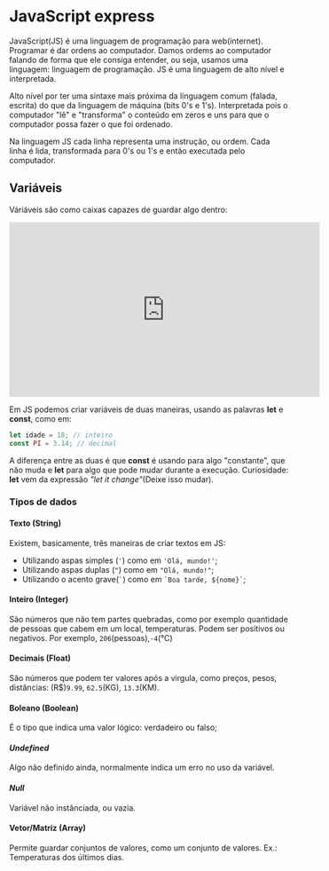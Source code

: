 # JavaScript express

JavaScript(JS) é uma linguagem de programação para web(internet). Programar é dar ordens ao computador. Damos ordems ao computador falando de forma que ele consiga entender, ou seja, usamos uma linguagem: linguagem de programação. JS é uma linguagem de alto nível e interpretada.

Alto nível por ter uma sintaxe mais próxima da linguagem comum (falada, escrita) do que da linguagem de máquina (bits 0's e 1's). Interpretada pois o computador "lê" e "transforma" o conteúdo em zeros e uns para que o computador possa fazer o que foi ordenado.

Na linguagem JS cada linha representa uma instrução, ou ordem. Cada linha é lida, transformada para 0's ou 1's e então executada pelo computador.

## Variáveis

Váriáveis são como caixas capazes de guardar algo dentro:

<iframe width="560" height="315" src="https://www.youtube.com/embed/Grtqa7JGa5M?si=deUFqb9QIXtwMT6a" title="YouTube video player" frameborder="0" allow="accelerometer; autoplay; clipboard-write; encrypted-media; gyroscope; picture-in-picture; web-share" referrerpolicy="strict-origin-when-cross-origin" allowfullscreen></iframe>

Em JS podemos criar variáveis de duas maneiras, usando as palavras **let** e **const**, como em:

```js
let idade = 18; // inteiro
const PI = 3.14; // decimal
```

A diferença entre as duas é que **const** é usando para algo "constante", que não muda e **let** para algo que pode mudar durante a execução. Curiosidade: **let** vem da expressão _"let it change"_(Deixe isso mudar).

### Tipos de dados

#### Texto (String)

Existem, basicamente, três maneiras de criar textos em JS:

- Utilizando aspas simples (`'`) como em `'Olá, mundo!'`;
- Utilizando aspas duplas (`"`) como em `"Olá, mundo!"`;
- Utilizando o acento grave(`` ` ``) como em `` `Boa tarde, ${nome}` ``;

#### Inteiro (Integer)

São números que não tem partes quebradas, como por exemplo quantidade de pessoas que cabem em um local, temperaturas. Podem ser positivos ou negativos. Por exemplo, `206`(pessoas),`-4`(°C)

#### Decimais (Float)

São números que podem ter valores após a virgula, como preços, pesos, distâncias: (R$)`9.99`, `62.5`(KG), `13.3`(KM).

#### Boleano (Boolean)

É o tipo que indica uma valor lógico: verdadeiro ou falso;

#### _Undefined_

Algo não definido ainda, normalmente indica um erro no uso da variável.

#### _Null_

Variável não instânciada, ou vazia.

#### Vetor/Matriz (Array)

Permite guardar conjuntos de valores, como um conjunto de valores. Ex.: Temperaturas dos últimos dias.
